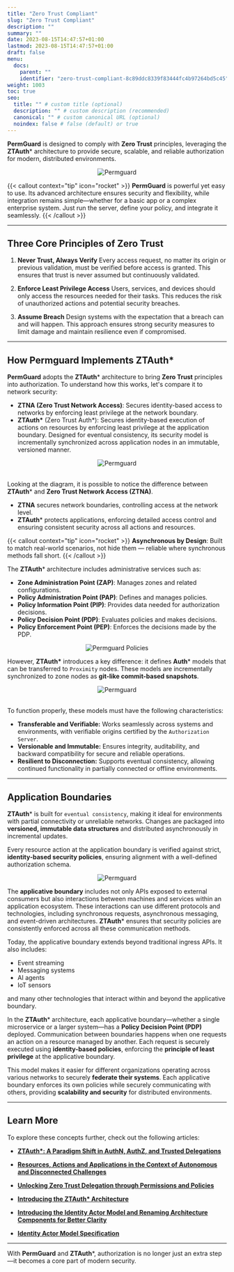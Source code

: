 ```yaml
---
title: "Zero Trust Compliant"
slug: "Zero Trust Compliant"
description: ""
summary: ""
date: 2023-08-15T14:47:57+01:00
lastmod: 2023-08-15T14:47:57+01:00
draft: false
menu:
  docs:
    parent: ""
    identifier: "zero-trust-compliant-8c89ddc8339f83444fc4b97264bd5c45"
weight: 1003
toc: true
seo:
  title: "" # custom title (optional)
  description: "" # custom description (recommended)
  canonical: "" # custom canonical URL (optional)
  noindex: false # false (default) or true
---
```


**PermGuard** is designed to comply with **Zero Trust** principles, leveraging the **ZTAuth*** architecture to provide secure, scalable, and reliable authorization for modern, distributed environments.

<div style="text-align: center">
  <img alt="Permguard" src="/images/diagrams/ztauth.webp"/>
</div>

{{< callout context="tip" icon="rocket" >}}
**PermGuard** is powerful yet easy to use. Its advanced architecture ensures security and flexibility, while integration remains simple—whether for a basic app or a complex enterprise system. Just run the server, define your policy, and integrate it seamlessly.
{{< /callout >}}

---

## Three Core Principles of Zero Trust

1. **Never Trust, Always Verify**
   Every access request, no matter its origin or previous validation, must be verified before access is granted. This ensures that trust is never assumed but continuously validated.

2. **Enforce Least Privilege Access**
   Users, services, and devices should only access the resources needed for their tasks. This reduces the risk of unauthorized actions and potential security breaches.

3. **Assume Breach**
   Design systems with the expectation that a breach can and will happen. This approach ensures strong security measures to limit damage and maintain resilience even if compromised.

---

## How Permguard Implements ZTAuth\*

**PermGuard** adopts the **ZTAuth*** architecture to bring **Zero Trust** principles into authorization. To understand how this works, let's compare it to network security:

- **ZTNA (Zero Trust Network Access)**: Secures identity-based access to networks by enforcing least privilege at the network boundary.
- **ZTAuth\*** (Zero Trust Auth*): Secures identity-based execution of actions on resources by enforcing least privilege at the application boundary. Designed for eventual consistency, its security model is incrementally synchronized across application nodes in an immutable, versioned manner.

<div style="text-align: center">
  <img alt="Permguard" src="/images/diagrams/d15.webp"/>
</div><br/>

Looking at the diagram, it is possible to notice the difference between **ZTAuth*** and **Zero Trust Network Access (ZTNA)**.

- **ZTNA** secures network boundaries, controlling access at the network level.
- **ZTAuth*** protects applications, enforcing detailed access control and ensuring consistent security across all actions and resources.

{{< callout context="tip" icon="rocket" >}}
**Asynchronous by Design**: Built to match real-world scenarios, not hide them — reliable where synchronous methods fall short.
{{< /callout >}}

The **ZTAuth*** architecture includes administrative services such as:

- **Zone Administration Point (ZAP)**: Manages zones and related configurations.
- **Policy Administration Point (PAP)**: Defines and manages policies.
- **Policy Information Point (PIP)**: Provides data needed for authorization decisions.
- **Policy Decision Point (PDP)**: Evaluates policies and makes decisions.
- **Policy Enforcement Point (PEP)**: Enforces the decisions made by the PDP.

<div style="text-align: center">
  <img alt="Permguard Policies" src="/images/diagrams/d5.webp"/>
</div>

However, **ZTAuth\*** introduces a key difference: it defines **Auth*** models that can be transferred to `Proximity` nodes.
These models are incrementally synchronized to zone nodes as **git-like commit-based snapshots**.

<div style="text-align: center">
  <img alt="Permguard" src="/images/diagrams/d16.webp"/>
</div><br/>

To function properly, these models must have the following characteristics:

- **Transferable and Verifiable:** Works seamlessly across systems and environments, with verifiable origins certified by the `Authorization Server`.
- **Versionable and Immutable:** Ensures integrity, auditability, and backward compatibility for secure and reliable operations.
- **Resilient to Disconnection:** Supports eventual consistency, allowing continued functionality in partially connected or offline environments.

---

## Application Boundaries

**ZTAuth*** is built for `eventual consistency`, making it ideal for environments with partial connectivity or unreliable networks.
Changes are packaged into **versioned, immutable data structures** and distributed asynchronously in incremental updates.

Every resource action at the application boundary is verified against strict, **identity-based security policies**, ensuring alignment with a well-defined authorization schema.

<div style="text-align: center">
  <img alt="Permguard" src="/images/diagrams/d17.webp"/>
</div>

The **applicative boundary** includes not only APIs exposed to external consumers but also interactions between machines and services within an application ecosystem. These interactions can use different protocols and technologies, including synchronous requests, asynchronous messaging, and event-driven architectures. **ZTAuth*** ensures that security policies are consistently enforced across all these communication methods.

Today, the applicative boundary extends beyond traditional ingress APIs. It also includes:

- Event streaming
- Messaging systems
- AI agents
- IoT sensors

and many other technologies that interact within and beyond the applicative boundary.

In the **ZTAuth*** architecture, each applicative boundary—whether a single microservice or a larger system—has a **Policy Decision Point (PDP)** deployed. Communication between boundaries happens when one requests an action on a resource managed by another. Each request is securely executed using **identity-based policies**, enforcing the **principle of least privilege** at the applicative boundary.

This model makes it easier for different organizations operating across various networks to securely **federate their systems**. Each applicative boundary enforces its own policies while securely communicating with others, providing **scalability and security** for distributed environments.

---

## Learn More

To explore these concepts further, check out the following articles:

- [**ZTAuth\*: A Paradigm Shift in AuthN, AuthZ, and Trusted Delegations**](https://medium.com/ztauth/ztauth-a-paradigm-shift-in-authn-authz-and-trusted-delegations-029801de8b0b)

- [**Resources, Actions and Applications in the Context of Autonomous and Disconnected Challenges**](https://medium.com/ztauth/resources-actions-andapplications-in-the-context-of-autonomous-and-disconnected-challenges-b261d37cb28a)

- [**Unlocking Zero Trust Delegation through Permissions and Policies**](https://medium.com/ztauth/unlocking-zero-trust-delegation-through-permissions-and-policies-f2952f56f79b)

- [**Introducing the ZTAuth\* Architecture**](https://medium.com/ztauth/introducing-the-ztauth-architecture-8d220ba008d1)

- [**Introducing the Identity Actor Model and Renaming Architecture Components for Better Clarity**](https://medium.com/ztauth/introducing-the-identity-actor-model-and-renaming-architecture-components-for-better-clarity-f854191f6cb9)

- [**Identity Actor Model Specification**](https://github.com/ztauthstar/ztauthstar-specs/blob/main/identity-actor-mode-spec/01/identity_actor_model_spec_01.md)

---

With **PermGuard** and **ZTAuth***, authorization is no longer just an extra step—it becomes a core part of modern security.

